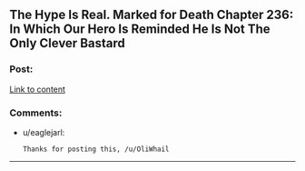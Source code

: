 ## The Hype Is Real. Marked for Death Chapter 236: In Which Our Hero Is Reminded He Is Not The Only Clever Bastard​

### Post:

[Link to content](https://forums.sufficientvelocity.com/threads/marked-for-death-a-rational-naruto-quest.24481/page-4989#post-11847977)

### Comments:

- u/eaglejarl:
  ```
  Thanks for posting this, /u/OliWhail
  ```

---

